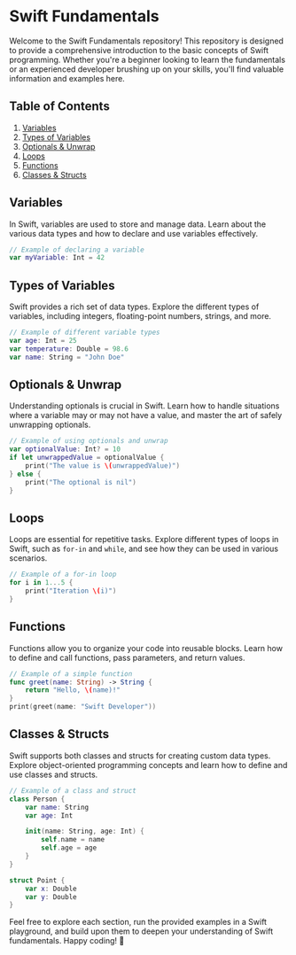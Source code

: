# Swift Fundamentals

Welcome to the Swift Fundamentals repository! This repository is designed to provide a comprehensive introduction to the basic concepts of Swift programming. Whether you're a beginner looking to learn the fundamentals or an experienced developer brushing up on your skills, you'll find valuable information and examples here.

## Table of Contents

1. [Variables](https://github.com/MadhushaPrasad/Swift-Fundamentals/blob/main/Variables.swift)
2. [Types of Variables](https://github.com/MadhushaPrasad/Swift-Fundamentals/blob/main/TypesofVariables.swift)
3. [Optionals & Unwrap](https://github.com/MadhushaPrasad/Swift-Fundamentals/blob/main/Optionals%26Unwrap.swift)
4. [Loops](https://github.com/MadhushaPrasad/Swift-Fundamentals/blob/main/loops.swift)
5. [Functions](https://github.com/MadhushaPrasad/Swift-Fundamentals/blob/main/Functions.swift)
6. [Classes & Structs](https://github.com/MadhushaPrasad/Swift-Fundamentals/blob/main/Classes%26Structs.swift)

## Variables

In Swift, variables are used to store and manage data. Learn about the various data types and how to declare and use variables effectively.

```swift
// Example of declaring a variable
var myVariable: Int = 42
```

## Types of Variables

Swift provides a rich set of data types. Explore the different types of variables, including integers, floating-point numbers, strings, and more.

```swift
// Example of different variable types
var age: Int = 25
var temperature: Double = 98.6
var name: String = "John Doe"
```

## Optionals & Unwrap

Understanding optionals is crucial in Swift. Learn how to handle situations where a variable may or may not have a value, and master the art of safely unwrapping optionals.

```swift
// Example of using optionals and unwrap
var optionalValue: Int? = 10
if let unwrappedValue = optionalValue {
    print("The value is \(unwrappedValue)")
} else {
    print("The optional is nil")
}
```

## Loops

Loops are essential for repetitive tasks. Explore different types of loops in Swift, such as `for-in` and `while`, and see how they can be used in various scenarios.

```swift
// Example of a for-in loop
for i in 1...5 {
    print("Iteration \(i)")
}
```

## Functions

Functions allow you to organize your code into reusable blocks. Learn how to define and call functions, pass parameters, and return values.

```swift
// Example of a simple function
func greet(name: String) -> String {
    return "Hello, \(name)!"
}
print(greet(name: "Swift Developer"))
```

## Classes & Structs

Swift supports both classes and structs for creating custom data types. Explore object-oriented programming concepts and learn how to define and use classes and structs.

```swift
// Example of a class and struct
class Person {
    var name: String
    var age: Int

    init(name: String, age: Int) {
        self.name = name
        self.age = age
    }
}

struct Point {
    var x: Double
    var y: Double
}
```

Feel free to explore each section, run the provided examples in a Swift playground, and build upon them to deepen your understanding of Swift fundamentals. Happy coding! 🚀
